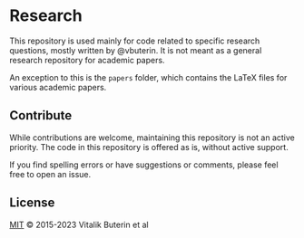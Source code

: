 # Research

 This repository is used mainly for code related to specific research questions, mostly written by @vbuterin. It is not meant as a general research repository for academic papers.

 An exception to this is the `papers` folder, which contains the LaTeX files for various academic papers.

 ## Contribute

 While contributions are welcome, maintaining this repository is not an active priority. The code in this repository is offered as is, without active support.

 If you find spelling errors or have suggestions or comments, please feel free to open an issue.

 ## License

 [MIT](LICENSE) © 2015-2023 Vitalik Buterin et al
